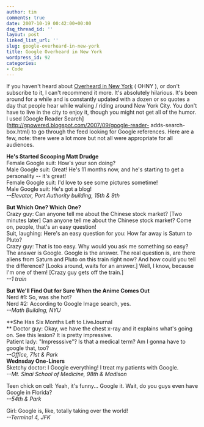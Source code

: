 ```yaml
---
author: tim
comments: true
date: 2007-10-19 00:42:00+00:00
dsq_thread_id: ''
layout: post
linked_list_url: ''
slug: google-overheard-in-new-york
title: Google Overheard in New York
wordpress_id: 92
categories:
- Code
---
```


If you haven't heard about [Overheard in New
York](http://www.overheardinnewyork.com) ( OHNY ), or don't subscribe to it, I
can't recommend it more. It's absolutely hilarious. It's been around for a
while and is constantly updated with a dozen or so quotes a day that people
hear while walking / riding around New York City. You don't have to live in
the city to enjoy it, though you might not get all of the humor. I used
[Google Reader Search](http://gpowered.blogspot.com/2007/09/google-reader-
adds-search-box.html) to go through the feed looking for Google references.
Here are a few, note: there were a lot more but not all were appropriate for
all audiences.  
  
**He's Started Scooping Matt Drudge**  
Female Google suit: How's your son doing?  
Male Google suit: Great! He's 11 months now, and he's starting to get a
personality -- it's great!  
Female Google suit: I'd love to see some pictures sometime!  
Male Google suit: He's got a blog!  
_\--Elevator, Port Authority building, 15th & 9th_  
  
**But Which One? Which One?**  
Crazy guy: Can anyone tell me about the Chinese stock market? [Two minutes
later] Can anyone tell me about the Chinese stock market? Come on, people,
that's an easy question!  
Suit, laughing: Here's an easy question for you: How far away is Saturn to
Pluto?  
Crazy guy: That is too easy. Why would you ask me something so easy? The
answer is Google. Google is the answer. The real question is, are there aliens
from Saturn and Pluto on this train right now? And how could you tell the
difference? [Looks around, waits for an answer.] Well, I know, because I'm one
of them! [Crazy guy gets off the train.]  
_\--1 train_  
  
**But We'll Find Out for Sure When the Anime Comes Out**  
Nerd #1: So, was she hot?  
Nerd #2: According to Google Image search, yes.  
_\--Math Building, NYU_  
  
**She Has Six Months Left to LiveJournal  
** Doctor guy: Okay, we have the chest x-ray and it explains what's going on. See this lesion? It is pretty impressive.  
Patient lady: "Impresssive"? Is that a medical term? Am I gonna have to google
that, too?  
_\--Office, 71st & Park_  
**Wednsday One-Liners**  
Sketchy doctor: I Google everything! I treat my patients with Google.  
_\--Mt. Sinai School of Medicine, 98th & Madison_  
  
Teen chick on cell: Yeah, it's funny... Google it. Wait, do you guys even have
Google in Florida?  
_\--54th & Park_  
  
Girl: Google is, like, totally taking over the world!  
_\--Terminal 4, JFK_  

